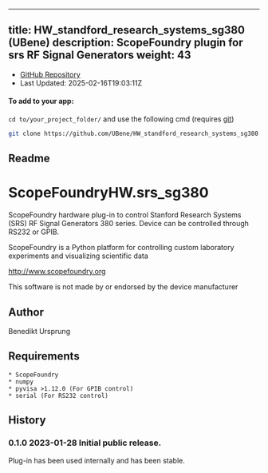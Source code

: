 
---
title: HW_standford_research_systems_sg380 (UBene)
description: ScopeFoundry plugin for srs RF Signal Generators
weight: 43
---
- [GitHub Repository](https://github.com/UBene/HW_standford_research_systems_sg380)
- Last Updated: 2025-02-16T19:03:11Z


#### To add to your app:

`cd to/your_project_folder/` and use the following cmd (requires [git](/docs/100_development/20_git/))

```bash
git clone https://github.com/UBene/HW_standford_research_systems_sg380 ScopeFoundryHW/standford_research_systems_sg380
```


## Readme
ScopeFoundryHW.srs_sg380
========================

ScopeFoundry hardware plug-in to control Stanford Research Systems (SRS) RF Signal Generators 380 series. Device can be controlled through RS232 or GPIB. 


ScopeFoundry is a Python platform for controlling custom laboratory 
experiments and visualizing scientific data

<http://www.scopefoundry.org>

This software is not made by or endorsed by the device manufacturer

Author
------

Benedikt Ursprung

Requirements
------------

	* ScopeFoundry
	* numpy
	* pyvisa >1.12.0 (For GPIB control)
	* serial (For RS232 control)


History
--------

### 0.1.0	2023-01-28	Initial public release.

Plug-in has been used internally and has been stable.

